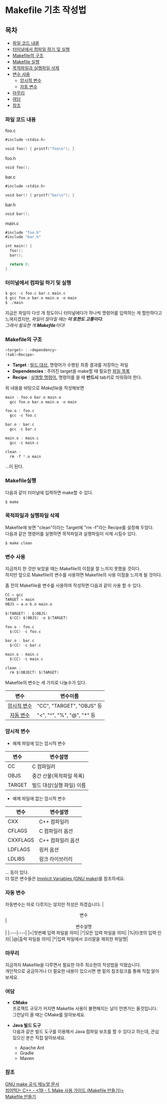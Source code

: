 # Makefile 기초 작성법

## 목차

- [파일 코드 내용](#파일-코드-내용)
- [터미널에서 컴파일 하기 및 실행](#터미널에서-컴파일-하기-및-실행)
- [Makefile의 구조](#Makefile의-구조)
- [Makefile 실행](#Makefile-실행)
- [목적파일과 실행파일 삭제](#목적파일과-실행파일-삭제)
- [변수 사용](#변수-사용)
  - [암시적 변수](#암시적-변수)
  - [자동 변수](#자동-변수)
- [마무리](#마무리)
- [여담](#여담)
- [참조](#참조)

### 파일 코드 내용
foo.c
```swift
#include <stdio.h>

void foo() { printf("foo\n"); }
```
foo.h
```swift
void foo();
```

bar.c
```swift
#include <stdio.h>

void bar() { printf("bar\n"); }
```

bar.h
```swift
void bar();
```

main.c
```swift
#include "foo.h"
#include "bar.h"

int main() {
  foo();
  bar();

  return 0;
}
```

### 터미널에서 컴파일 하기 및 실행
```swift
$ gcc -c foo.c bar.c main.c
$ gcc foo.o bar.o main.o -o main
$ ./main
```
지금은 파일이 다섯 개 정도이니 터미널에다가 하나씩 명령어를 입력하는 게 할만하다고 느껴지겠지만, *파일이 많아질 때는 **이 또한도 고통이다.***  
*그래서 필요한 게 **Makefile**이다!*

### Makefile의 구조
```swift
<target> : <dependency>
(tab)<Recipe>
```
* **Target** : <U>빌드 대상.</U> 명령어가 수행된 최종 결과를 저장하는 파일
* **Dependencies** : 주어진 target을 make할 때 필요한 <U>파일 목록</U>
* **Recipe** : <U>실행할 명령어.</U> 명령어를 쓸 때 **반드시** tab키로 띄워줘야 한다.

위 내용을 바탕으로 *Makefile*을 작성해보면

```swift
main : foo.o bar.o main.o
  gcc foo.o bar.o main.o -o main

foo.o : foo.c
  gcc -c foo.c

bar.o : bar.c
  gcc -c bar.c

main.o : main.c
  gcc -c main.c

clean :
  rm -f *.o main
```
...이 된다.

### Makefile실행
다음과 같이 터미널에 입력하면 make할 수 있다.

```swift
$ make
```

### 목적파일과 실행파일 삭제
Makefile에 보면 "clean"이라는 Target에 "rm -f"라는 Recipe를 설정해 두었다.  
다음과 같은 명령어를 실행하면 목적파일과 실행파일이 삭제 시킬수 있다.
```swift
$ make clean
```

### 변수 사용
지금까지 한 것만 보았을 때는 Makefile의 이점을 잘 느끼지 못했을 것이다.  
하지만 앞으로 Makefile의 변수를 사용하면 Makefile의 사용 이점을 느끼게 될 것이다.

좀 전의 Makefile을 변수를 사용하여 작성하면 다음과 같이 사용 할 수 있다.
```swift
CC = gcc
TARGET = main
OBJS = a.o b.o main.o
 
$(TARGET) : $(OBJS)
  $(CC) $(OBJS) -o $(TARGET)

foo.o : foo.c
  $(CC) -c foo.c

bar.o : bar.c
  $(CC) -c bar.c

main.o : main.c
  $(CC) -c main.c

clean :
  rm $(OBJECT) $(TARGET)
```

Makefile의 변수는 세 가지로 나눌수가 있다.

|<center>변수</center>|<center>변수이름</center>|
|:---:|:---|
|[암시적 변수](https://www.gnu.org/software/make/manual/html_node/Implicit-Variables.html)|"CC", "TARGET", "OBJS" 등|
|[자동 변수](http://www.gnu.org/software/make/manual/html_node/Automatic-Variables.html)|"<", "^", "%", "@", "*" 등|

### 암시적 변수
* 예제 파일에 있는 암시적 변수

|<center>변수</center>|<center>변수설명</center>|
|:---|:---|
|CC|C 컴파일러|
|OBJS|중간 산물(목적파일 목록)|
|TARGET|빌드 대상(실행 파일) 이름|

* 예제 파일에 없는 암시적 변수

|<center>변수</center>|<center>변수설명</center>|
|:---|:---|
|CXX|C++ 컴파일러|
|CFLAGS|C 컴파일러 옵션|
|CXXFLAGS|C++ 컴파일러 옵션|
|LDFLAGS|링커 옵션|
|LDLIBS|링크 라이브러리|

... 등이 있다.  
더 많은 변수들은 [Implicit Variables (GNU make)](https://www.gnu.org/software/make/manual/html_node/Implicit-Variables.html)를 참조하세요.

### 자동 변수
자동변수는 따로 다루지는 않지만 작성은 하겠습니다.
|<center>변수</center>|<center>변수설명</center>|
|:---|:---|
|<|첫번째 입력 파일을 의미|
|^|모든 입력 파일을 의미|
|%|타겟의 입력 인자|
|@|출력 파일을 의미|
|*|입력 파일에서 꼬리말을 제외한 파일명|

### 마무리
지금까지 Makefile을 다루면서 필요한 아주 최소한의 작성법을 익혔습니다.  
개인적으로 궁금하거나 더 필요한 내용이 있으시면 맨 밑의 참조링크를 통해 직접 알아보세요.

### 여담
* **CMake**  
  프로젝트 규모가 커지면 Makefile 사용이 불편해지는 날이 언젠가는 올것입니다.  
그런날이 올 때는 CMake를 알아보세요.  

* **Java 빌드 도구**  
  다음과 같은 빌드 도구를 이용해서 Java 컴파일 보조를 할 수 있다고 하는데, 관심있으신 분은 직접 알아보세요.
  * Apache Ant
  * Gradle
  * Maven

### 참조
[GNU make 공식 메뉴얼 문서](https://www.gnu.org/software/make/manual/make.html)  
[씹어먹는 C++ - <19 - 1. Make 사용 가이드 (Makefile 만들기)>](https://modoocode.com/311)  
[Makefile 만들기](https://velog.io/@hidaehyunlee/Makefile-만들기)
